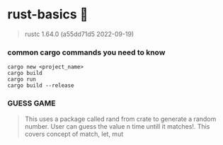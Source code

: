 # rust-basics 🦀 
>rustc 1.64.0 (a55dd71d5 2022-09-19)

### common cargo commands you need to know
```
cargo new <project_name>
cargo build
cargo run
cargo build --release
```

### GUESS GAME
> This uses a package called rand from crate to generate a random number. User can guess the value n time untill it matches!. This covers concept of match, let, mut
